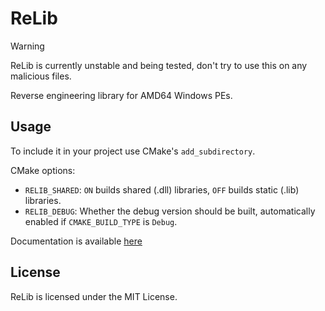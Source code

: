 # ReLib

> [!WARNING]
> ReLib is currently unstable and being tested, don't try to use this on any malicious files.

Reverse engineering library for AMD64 Windows PEs.


## Usage

To include it in your project use CMake's `add_subdirectory`.

CMake options:
- `RELIB_SHARED`: `ON` builds shared (.dll) libraries, `OFF` builds static (.lib) libraries.
- `RELIB_DEBUG`: Whether the debug version should be built, automatically enabled if `CMAKE_BUILD_TYPE` is `Debug`.

Documentation is available [here](https://undisassemble.dev/relib)


## License

ReLib is licensed under the MIT License.